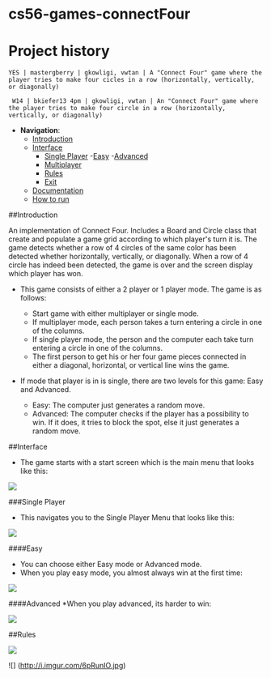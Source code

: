cs56-games-connectFour
======================

Project history
===============
```
YES | mastergberry | gkowligi, vwtan | A "Connect Four" game where the player tries to make four cicles in a row (horizontally, vertically, or diagonally)
```
```
 W14 | bkiefer13 4pm | gkowligi, vwtan | An "Connect Four" game where the player tries to make four circle in a row (horizontally, vertically, or diagonally)
```


 - __Navigation__: 
   - [Introduction](https://github.com/SharSoft/cs56-games-connectfour/blob/master/README.md#introduction)
   - [Interface](https://github.com/SharSoft/cs56-games-connectfour/blob/master/README.md#interface)
      - [Single Player](https://github.com/SharSoft/cs56-games-connectfour/blob/master/README.md#single-player)
      	-[Easy](https://github.com/SharSoft/cs56-games-connectfour/blob/master/README.md#easy)
	-[Advanced](https://github.com/SharSoft/cs56-games-connectfour/blob/master/README.md#advanced)
      - [Multiplayer](https://github.com/SharSoft/cs56-games-connectfour/blob/master/README.md#multiplayer)
      - [Rules](https://github.com/SharSoft/cs56-games-connectfour/blob/master/README.md#rules)
      - [Exit](https://github.com/SharSoft/cs56-games-connectfour/blob/master/README.md#exit)
   - [Documentation](https://github.com/SharSoft/cs56-games-connectfour/blob/master/README.md#documentation)
   - [How to run](https://github.com/SharSoft/cs56-games-connectfour/blob/master/README.md#how-to-run)


##Introduction

An implementation of Connect Four. Includes a Board and Circle class that create and populate a game grid according to which player's turn it is. The game detects whether a row of 4 circles of the same color has been detected whether horizontally, vertically, or diagonally. When a row of 4 circle has indeed been detected, the game is over and the screen display which player has won.
 - This game consists of either a 2 player or 1 player mode. The game is as follows:
   - Start game with either multiplayer or single mode.
   - If multiplayer mode, each person takes a turn entering a circle in one of the columns.
   - If single player mode, the person and the computer each take turn entering a circle in one of the columns.
   - The first person to get his or her four game pieces connected in either a diagonal, horizontal, or vertical line wins the game.

 - If mode that player is in is single, there are two levels for this game: Easy and Advanced.
   - Easy: The computer just generates a random move.
   - Advanced: The computer checks if the player has a possibility to win. If it does, it tries to block the spot, else it just generates a random move.





##Interface

* The game starts with a start screen which is the main menu that looks like this:

![](http://i.imgur.com/8fGuhWC.jpg)

###Single Player
* This navigates you to the Single Player Menu that looks like this: 

![](http://i.imgur.com/DopHfQa.jpg)

####Easy
* You can choose either Easy mode or Advanced mode.
* When you play easy mode, you almost always win at the first time:

![](http://i.imgur.com/FqndabM.jpg)

####Advanced
*When you play advanced, its harder to win:

![](http://i.imgur.com/0AbluIR.jpg)

##Rules

![](http://i.imgur.com/flZkDD9.jpg)

![] (http://i.imgur.com/6pRunIO.jpg)


